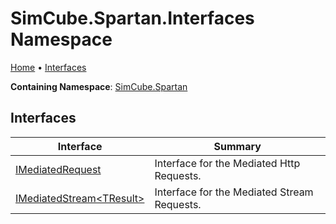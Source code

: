 # SimCube\.Spartan\.Interfaces Namespace

[Home](../../README.md) &#x2022; [Interfaces](#interfaces)

**Containing Namespace**: [SimCube.Spartan](../README.md)

## Interfaces

| Interface | Summary |
| --------- | ------- |
| [IMediatedRequest](IMediatedRequest/README.md) | Interface for the Mediated Http Requests\. |
| [IMediatedStream\<TResult\>](IMediatedStream-1/README.md) | Interface for the Mediated Stream Requests\. |

